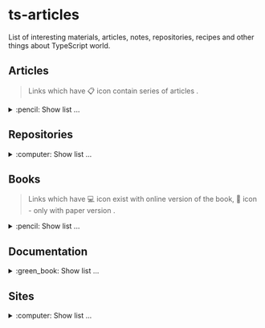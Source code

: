 # ts-articles
List of interesting materials, articles, notes, repositories, recipes and other things about TypeScript world.

## Articles
> Links which have :clipboard: icon contain series of articles .
<details>
  <summary>:pencil: Show list ... </summary>
  
  * [Simple TypeScript Tricks to Scale Your Applications Infinitely](https://habr.com/en/company/tinkoff/blog/521262/) **[RU]**.
  * [TypeScript. Power of Never](https://habr.com/en/post/471026/) **[RU]**.
  * [The TypeScript Evolution series](https://mariusschulz.com/blog/series/typescript-evolution) :clipboard: **[EN]**.
  * [Functional Programming in TypeScript: Higher-Order Gender Polymorphism](https://habr.com/ru/post/526024/) **[RU]**.
  * [Typescript — how to Deep merge](https://dev.to/svehla/typescript-how-to-deep-merge-170c) **[EN]** (+ **[[RU]](https://habr.com/en/post/526998/)**).
  * [Mixin Classes in TypeScript](https://mariusschulz.com/blog/mixin-classes-in-typescript) **[EN]**.  
</details>

## Repositories
<details>
  <summary>:computer: Show list ... </summary>
  
  * [utility-types](https://github.com/piotrwitek/utility-types) - Collection of utility types, complementing TypeScript built-in mapped types and aliases (think "lodash" for static types) **[>3.5k :star:]**.
  * [ts-toolbelt](https://github.com/millsp/ts-toolbelt) - Higher Type Safety for TypeScript. A collection of useful types **[>2.8k :star:]**.
  * [SimplyTyped](https://github.com/andnp/SimplyTyped) - Yet another typing library. This differs by aiming to be less experimental than others, driven by industry use cases. **[>425 :star:]**.
  * [type<challenge[]>](https://github.com/type-challenges/type-challenges) - Collection of TypeScript type challenges **[>7.8k :star:]**.  
</details>

## Books
> Links which have :computer: icon exist with online version of the book, :book: icon - only with paper version .
<details>
  <summary>:pencil: Show list ... </summary>
  
  * [TypeScript Deep Dive](https://basarat.gitbook.io/typescript/) :computer:.
  * [Effective TypeScript](https://effectivetypescript.com/) 📖:.
</details>

## Documentation
<details>
  <summary>:green_book: Show list ... </summary>
  
  * [Official TypeScript Handbook](https://www.typescriptlang.org/docs/handbook/intro.html) **[EN]**.
</details>

## Sites
<details>
  <summary>:computer: Show list ... </summary>
  
  * [Big Frontend](https://bigfrontend.dev/typescript) - TypeScript type challenges to level up TypeScript skills.
</details>

